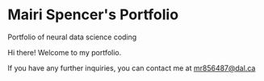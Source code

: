 # Mairi Spencer's Portfolio

Portfolio of neural data science coding 

Hi there! Welcome to my portfolio.

If you have any further inquiries, you can contact me at 
[mr856487@dal.ca](mailto:mr856487@dal.ca)
